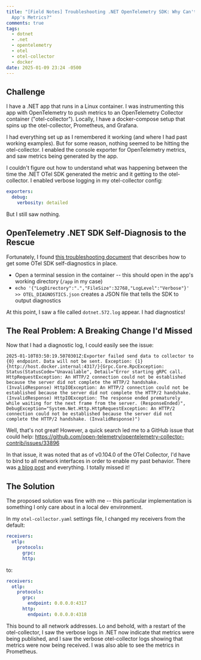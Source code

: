 ```yaml
---
title: "[Field Notes] Troubleshooting .NET OpenTelemetry SDK: Why Can't I see My
  App's Metrics?"
comments: true
tags:
  - dotnet
  - .net
  - opentelemetry
  - otel
  - otel-collector
  - docker
date: 2025-01-09 23:24 -0500
---
```

## Challenge

I have a .NET app that runs in a Linux container. I was instrumenting this app with OpenTelemetry to push metrics to an OpenTelemetry Collector container ("otel-collector"). Locally, I have a docker-compose setup that spins up the otel-collector, Prometheus, and Grafana.

I had everything set up as I remembered it working (and where I had past working examples). But for some reason, nothing seemed to be hitting the otel-collector. I enabled the console exporter for OpenTelemetry metrics, and saw metrics being generated by the app.

I couldn't figure out how to understand what was happening between the time the .NET OTel SDK generated the metric and it getting to the otel-collector. I enabled verbose logging in my otel-collector config:

```yaml
exporters:
  debug:
    verbosity: detailed
```

But I still saw nothing.

## OpenTelemetry .NET SDK Self-Diagnosis to the Rescue

Fortunately, I found [this troubleshooting document](https://github.com/open-telemetry/opentelemetry-dotnet/blob/main/src/OpenTelemetry/README.md#troubleshooting) that describes how to get some OTel SDK self-diagnostics in place.

* Open a terminal session in the container -- this should open in the app's working directory (`/app` in my case)
* `echo '{"LogDirectory":".","FileSize":32768,"LogLevel":"Verbose"}' >> OTEL_DIAGNOSTICS.json` creates a JSON file that tells the SDK to output diagnostics

At this point, I saw a file called `dotnet.572.log` appear. I had diagnostics!

## The Real Problem: A Breaking Change I'd Missed

Now that I had a diagnostic log, I could easily see the issue:

```console
2025-01-10T03:50:19.5070301Z:Exporter failed send data to collector to {0} endpoint. Data will not be sent. Exception: {1}{http://host.docker.internal:4317/}{Grpc.Core.RpcException: Status(StatusCode="Unavailable", Detail="Error starting gRPC call. HttpRequestException: An HTTP/2 connection could not be established because the server did not complete the HTTP/2 handshake. (InvalidResponse) HttpIOException: An HTTP/2 connection could not be established because the server did not complete the HTTP/2 handshake. (InvalidResponse) HttpIOException: The response ended prematurely while waiting for the next frame from the server. (ResponseEnded)", DebugException="System.Net.Http.HttpRequestException: An HTTP/2 connection could not be established because the server did not complete the HTTP/2 handshake. (InvalidResponse)")
```

Well, that's not great! However, a quick search led me to a GitHub issue that could help: <https://github.com/open-telemetry/opentelemetry-collector-contrib/issues/33896>

In that issue, it was noted that as of v0.104.0 of the OTel Collector, I'd have to bind to all network interfaces in order to enable my past behavior. There was [a blog post](https://opentelemetry.io/blog/2024/hardening-the-collector-one/) and everything. I totally missed it!

## The Solution

The proposed solution was fine with me -- this particular implementation is something I only care about in a local dev environment.

In my `otel-collector.yaml` settings file, I changed my receivers from the default:

```yaml
receivers:
  otlp:
    protocols:
      grpc:
      http:
```

to: 

```yaml
receivers:
  otlp:
    protocols:
      grpc:
        endpoint: 0.0.0.0:4317
      http:
        endpoint: 0.0.0.0:4318
```

This bound to all network addresses. Lo and behold, with a restart of the otel-collector, I saw the verbose logs in .NET now indicate that metrics were being published, and I saw the verbose otel-collector logs showing that metrics were now being received. I was also able to see the metrics in Prometheus.
